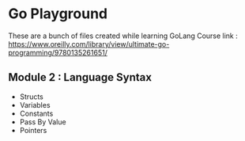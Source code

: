# Go Playground
These are a bunch of files created while learning GoLang
Course link : https://www.oreilly.com/library/view/ultimate-go-programming/9780135261651/

## Module 2 : Language Syntax
* Structs
* Variables
* Constants
* Pass By Value
* Pointers
